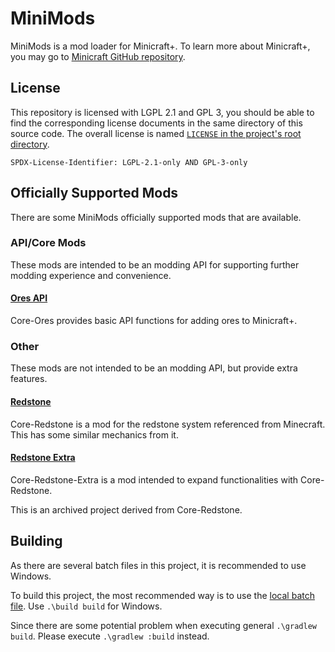 # MiniMods

MiniMods is a mod loader for Minicraft+. To learn more about Minicraft+, you may go to [Minicraft GitHub repository](https://github.com/MinicraftPlus/minicraft-plus-revived).

## License

This repository is licensed with LGPL 2.1 and GPL 3, you should be able to find the corresponding license documents in the same directory of this source code. The overall license is named [`LICENSE` in the project's root directory](/LICENSE).

`SPDX-License-Identifier: LGPL-2.1-only AND GPL-3-only`

## Officially Supported Mods

There are some MiniMods officially supported mods that are available.

### API/Core Mods

These mods are intended to be an modding API for supporting further modding experience and convenience.

#### [Ores API](https://github.com/AnvilloyDevStudio/MiniMods-Mod-Core-Ores)

Core-Ores provides basic API functions for adding ores to Minicraft+.

### Other

These mods are not intended to be an modding API, but provide extra features.

#### [Redstone](https://github.com/AnvilloyDevStudio/MiniMods-Mod-Core-Redstone)

Core-Redstone is a mod for the redstone system referenced from Minecraft. This has some similar mechanics from it.

#### [Redstone Extra](https://github.com/AnvilloyDevStudio/MiniMods-Mod-Core-Redstone-Extra)

Core-Redstone-Extra is a mod intended to expand functionalities with Core-Redstone.

This is an archived project derived from Core-Redstone.

## Building

As there are several batch files in this project, it is recommended to use Windows.

To build this project, the most recommended way is to use the [local batch file](build.bat). Use `.\build build` for Windows.

Since there are some potential problem when executing general `.\gradlew build`. Please execute `.\gradlew :build` instead.
